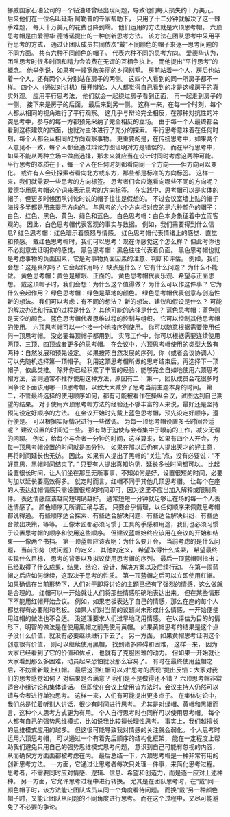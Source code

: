挪威国家石油公司的一个钻油塔曾经出现问题，导致他们每天损失约十万美元。
后来他们在一位名叫延斯·阿勒普的专家帮助下，
只用了十二分钟就解决了这一棘手难题，
每天十万美元的花费也降到零。
他们运用的方法就是六顶思考帽。
六顶思考帽是由爱德华·德博诺提出的一种创新思考方法。
该方法在团队思考中采用平行思考的方式，
通过让团队成员共同依次“戴”不同颜色的帽子来逐一思考问题的不同方面。
共有六种不同颜色的帽子。
代表六种不同的思考方向。
爱德华认为，团队思考时很多时间和精力会浪费在无谓的互相争执上。
而他提出“平行思考”的概念。
他举例说，如果有一幢宽敞美丽的乡间别墅。
房前站着一个人，房后也站着一个人，还有两个人分别站在房子的两侧。
这四个人看到的同一所房子都不一样。
四个人（通过对讲机）展开辩论，人人都觉得自己看到的才是这幢房子的真实外观。
应用平行思考法，
他们就会一起绕过房子看到正面，
再一起走到房子的一侧，
接下来是房子的后面，
最后来到另一侧。
这样一来，在每一个时刻，每个人都从相同的视角进行了平行观察。
这几乎与辩论完全相反，在那种对抗性的冲突思考中，参与的每一方都预先采纳了完全相反的立场。
由于每一个人最终都会看到这栋建筑的四面，也就对主体进行了充分的探索。
平行思考意味着在任何时刻，每个人都会从相同的方向观察事物。
更重要的是，在传统思考中，如果两个人意见不一致，每个人都会通过辩论力图证明对方是错误的。
而在平行思考中，如果不能从两种立场中做出选择，那未来就应当在设计时同时考虑这两种可能。
平行思考的本质在于，每一个人在任何时刻都看向同一个方向——但方向可以变化。
或许有人会让探索者看向北方或东方，那些都是标准的方向标签。
这样一来，我们就需要一些思考的方向标签。
思考者们会应邀看向哪些不同的方向呢？
爱德华用思考帽这个词来表示思考的方向标签。
在实践中，思考帽可以是实体的帽子，但更多时候团队讨论时说的帽子往往是假想的。
不过会议室墙上贴的帽子海报多半都是用来提示方向的。
与思考的六个方向相对应的是六种颜色的帽子：白色、红色、黑色、黄色、绿色和蓝色。
白色思考帽：白色本身象征着中立而客观的。
因此，白色思考帽代表客观的事实与数据。
例如，我们需要得到什么信息?
红色思考帽：红色暗示着愤怒与情感。
红色思考帽代表情绪上的感觉、直觉和预感。
戴红色思考帽时，我们可以思考：现在你感觉这个怎么样？
但此时你也不必刻意去证明你的感觉。
黑色思考帽：黑色往往代表着负面。
黑色思考帽也就是考虑事物的负面因素，它是对事物负面因素的注意、判断和评估。
例如，我们会想：这是真的吗？
它会起作用吗？
缺点是什么？
它有什么问题？
为什么不能做。
黄色思考帽：黄色是耀眼、正面的。
黄色思考帽代表乐观、希望与正面思想。
戴这顶帽子时，我们会想：为什么这个值得做？
为什么可以作这件事？
它为什么会起作用？
绿色思考帽：绿色是草地的颜色。
绿色思考帽代表创意与创造性新的想法。
我们可以考虑：有不同的想法？
新的想法、建议和假设是什么？
可能的解决办法和行动的过程是什么？
其他可能的选择是什么？
蓝色思考帽：蓝色则是天空的颜色。
蓝色思考帽代表思维过程的控制与组织。
它可以控制其他思考帽的使用。
六顶思考帽可以一个接一个地按序列使用。
你可以随意根据需要使用任何一顶思考帽。
没必要每顶帽子都用到。
实际工作中，你可以根据需要连续使用两顶、三顶、四顶或者更多的思考帽。
在会议中，六顶思考帽使用的类型大致有两种：自然发展和预先设定。
如果按照自然发展的序列，你（或者会议协调人）可以先随机选择第一顶帽子。
利用这顶思考帽所做的思考结束后，再选择下一顶帽子，依此类推。
除非你已经积累了丰富的经验，能够完全自如地使用六顶思考帽方法，否则通常不推荐使用这种方法，原因有二：
第一，团队成员会花很多时间争论下面该用哪一顶思考帽，以致大大减少了思考当前主题本身的时间。
第二，不管最终选择的使用顺序如何，都有可能被看作在操纵会议，试图达到自己期望的结果。
对于使用六顶思考帽方法的经验还不够丰富的人来说，最好还是坚持预先设定好顺序的方法。
在会议开始时先戴上蓝色思考帽，预先设定好顺序，遵行便是。
可以根据实际情况进行一些微调。
为每一顶思考帽设置多长时间合适呢？
建议设置的时间短一些。
那有助于迫使与会者集中于眼前的工作，减少无谓的闲聊。
例如，给每个与会者一分钟的时间，这样算来，如果有四个人开会，为每一顶思考帽设置的时间就是四分钟。
如果在那以后仍有人提出天才的好主意，再将时间延长也无妨。
因此，如果有人提出了黑帽的“关注”点，没有必要说：“不好意思，黑帽时间结束了。”
只要有人提出真知灼见，延长多长时间都可以。
比起设置很长时间，让人们坐在那里无所事事、不知如何是好，设置很短的时间，必要时加以延长要高效得多。
就定时而言，红帽不同于其他几顶思考帽。
让每个在座的人表达红帽情感只需设置很短的时间即可，因为这里不应当加入解释或限制条件。
表达情感应该越简短明确越好。
通常短短一分钟就足够让在场的每一个人表达情感了。
颜色顺序无所谓正确与否。
只要合乎情理，以任何顺序来佩戴思考帽都说得通。
有些顺序适合探索、有些适合解决问题、有些适合解决纠纷、有些适合做出决策，等等。
正像木匠都必须习惯于工具的手感和用途，我们也必须习惯于设置思考帽的顺序和使用这些顺序。
但建议蓝帽始终应该用在会议的开始和结束——像两个书挡。
第一顶蓝帽应该表明：为什么要开会，
当前考虑的是什么问题，
当前形势（或问题）的定义，
其他的定义，
希望取得什么成果，
希望最终实现什么目标，
思考的背景以及拟议使用思考帽的序列。
最后一顶蓝帽则指出：已经取得了什么成果，结果，结论，设计，解决方案以及后续行动。
在第一顶蓝帽之后应如何继续，这取决于思考的性质。
第一顶蓝帽之后可以立即使用红帽。
如果确信在当前形势下，人们对于即将讨论的主题已经有了强烈的情感，这么做就是合理的。
红帽可以一开始就让人们将那些情感明确地表达出来。
但在某些情形下不能用红帽开始会议。
例如，如果老板表达了自己的情感，那么在座的每个人都觉得有必要附和老板。
如果人们对当前的议题尚未形成什么情感，一开始便使用红帽的做法也不合适。
没道理要求人们过早地动用情感。
在以评估为目的的情形下，明智的做法是在使用黑帽之前先使用黄帽。
如果黄帽思考的结果是这个点子没什么价值，就没有必要继续进行下去了。
另一方面，
如果黄帽思考证明这个创意很有价值，
则可以继续使用黑帽，
找到诸多障碍和困难，
这样一来，
因为大家已经看到了它的价值和优点，
也就有了克服困难的动力。
但如果一开始就让大家看到那么多困难，动员起来恐怕就没那么容易了。
有时在最终使用蓝帽之后，不妨重新戴上红帽。
最后这顶红帽可以对“思考的表现”提出反馈：大家对我们的思考感觉如何？
对结果是否满意？
我们是不是做得还不错？
六顶思考帽非常适合小组讨论和集体谈话。
但即使在会议上使用该方法时，会议主持人仍然可以请与会者进行单独思考。
这样一来，人们有可能提出更多点子。
在集体讨论中，我们总是忙着听别人讲话，很少有时间进行思考。
尤其是对绿帽、黄帽和黑帽而言，这种个人思考方式更为有用。
个人自行思考时也同样可以使用思考帽。
每个人都有自己的强势思维模式，比如说我比较擅长理性思考。
事实上，我们越擅长的思维模式应用的越多。
但这很可能导致我对情感的关注就会弱化。
个人思考时运用六顶思考帽，
可以通过一个有着先后顺序的结构化框架，
能在一定程度上帮助我们避免只用自己的强势思维模式思考问题，
意识到自己可能有忽视的内容，
从而确保方方面面都被考虑在内。
最后总结一下，六顶思考帽是一种非常有用的创新思考方法。
一方面，它通过让思考者每次只处理一件事，来简化思考过程。
思考者，不需要同时应对情感、逻辑、信息、希望和创造力，而是逐一应对上述种种。
另一方面，它允许思考过程中进行转换。
尤其是在团队思考时，在“戴”同一颜色帽子时，该方法能让团队成员从同一个角度看待问题。
而换“戴”另一种颜色帽子时，又能让团队从问题的不同角度进行思考。
而在这个过程中，又尽可能避免了不必要的争论。
